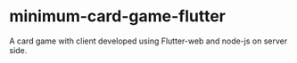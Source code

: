 # minimum-card-game-flutter
A card game with client developed using Flutter-web and node-js on server side.
